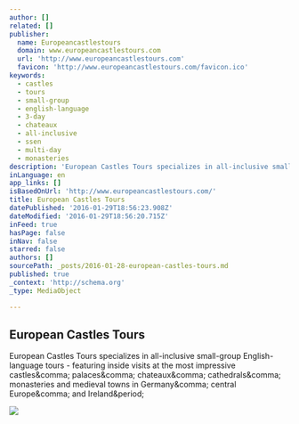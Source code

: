 ```yaml
---
author: []
related: []
publisher:
  name: Europeancastlestours
  domain: www.europeancastlestours.com
  url: 'http://www.europeancastlestours.com'
  favicon: 'http://www.europeancastlestours.com/favicon.ico'
keywords:
  - castles
  - tours
  - small-group
  - english-language
  - 3-day
  - chateaux
  - all-inclusive
  - ssen
  - multi-day
  - monasteries
description: 'European Castles Tours specializes in all-inclusive small-group English-language tours - featuring inside visits at the most impressive castles, palaces, chateaux, cathedrals, monasteries and medieval towns in Germany, central Europe, and Ireland.'
inLanguage: en
app_links: []
isBasedOnUrl: 'http://www.europeancastlestours.com/'
title: European Castles Tours
datePublished: '2016-01-29T18:56:23.908Z'
dateModified: '2016-01-29T18:56:20.715Z'
inFeed: true
hasPage: false
inNav: false
starred: false
authors: []
sourcePath: _posts/2016-01-28-european-castles-tours.md
published: true
_context: 'http://schema.org'
_type: MediaObject

---
```

<article style=""><h1>European Castles Tours</h1><p>European Castles Tours specializes in all-inclusive small-group English-language tours - featuring inside visits at the most impressive castles&amp;comma; palaces&amp;comma; chateaux&amp;comma; cathedrals&amp;comma; monasteries and medieval towns in Germany&amp;comma; central Europe&amp;comma; and Ireland&amp;period;</p><img src="http://www.europeancastlestours.com/common/home/horiz/amboise-cafe-bm9142-430.jpg" /></article>